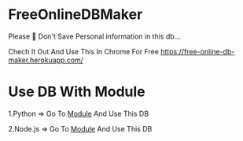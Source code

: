 # FreeOnlineDBMaker

Please 🙏 Don't Save Personal information in this db...

Chech It Out And Use This In Chrome For Free  https://free-online-db-maker.herokuapp.com/


# Use DB With Module

  1.Python => Go To <a href="https://ultrontheai.github.io/FreeOnlineDBMaker/module/Python.html">Module</a> And Use This DB
  
  2.Node.js => Go To <a href="https://ultrontheai.github.io/FreeOnlineDBMaker/module/NodeJs.html">Module</a> And Use This DB

